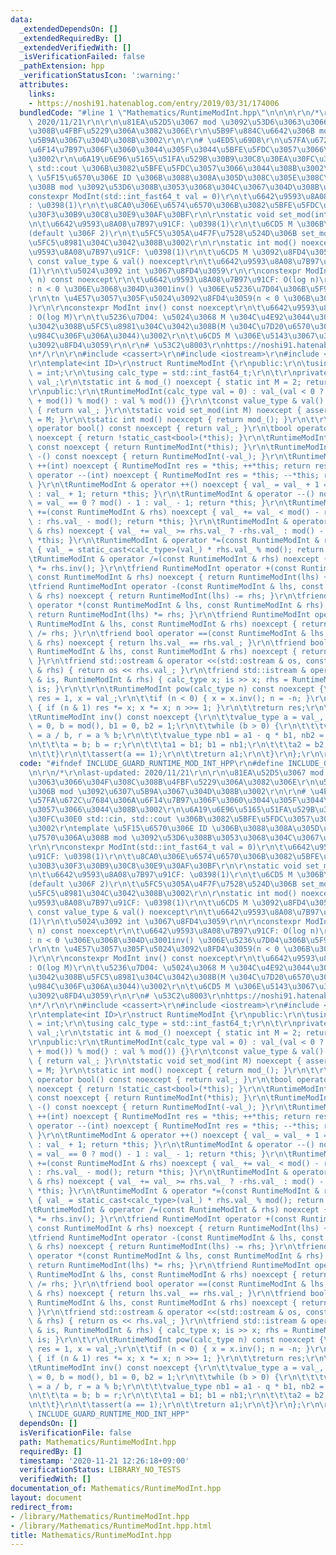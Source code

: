 ```yaml
---
data:
  _extendedDependsOn: []
  _extendedRequiredBy: []
  _extendedVerifiedWith: []
  _isVerificationFailed: false
  _pathExtension: hpp
  _verificationStatusIcon: ':warning:'
  attributes:
    links:
    - https://noshi91.hatenablog.com/entry/2019/03/31/174006
  bundledCode: "#line 1 \"Mathematics/RuntimeModInt.hpp\"\n\n\n\r\n/*\r\nlast-updated:\
    \ 2020/11/21\r\n\r\n\u81EA\u52D5\u3067 mod \u3092\u53D6\u3063\u3066\u304F\u308C\
    \u308B\u4FBF\u5229\u306A\u3082\u306E\r\n\u5B9F\u884C\u6642\u306B mod \u3092\u6307\
    \u5B9A\u3067\u304D\u308B\u3002\r\n\r\n# \u4ED5\u69D8\r\n\u57FA\u672C\u7684\u306A\
    \u6F14\u7B97\u306F\u3060\u3044\u305F\u3044\u5BFE\u5FDC\u3057\u3066\u3044\u308B\
    \u3002\r\n\u6A19\u6E96\u5165\u51FA\u529B\u30B9\u30C8\u30EA\u30FC\u30E0 std::cin,\
    \ std::cout \u306B\u3082\u5BFE\u5FDC\u3057\u3066\u3044\u308B\u3002\r\ntemplate\
    \ \u5F15\u6570\u306E ID \u306B\u3088\u308A\u305D\u308C\u305E\u308C\u7570\u306A\
    \u308B mod \u3092\u53D6\u308B\u3053\u3068\u304C\u3067\u304D\u308B\u3002\r\n\r\n\
    constexpr ModInt(std::int_fast64_t val = 0)\r\n\t\u6642\u9593\u8A08\u7B97\u91CF\
    : \u0398(1)\r\n\t\u8CA0\u306E\u6574\u6570\u306B\u3082\u5BFE\u5FDC\u3057\u305F\u30B3\
    \u30F3\u30B9\u30C8\u30E9\u30AF\u30BF\r\n\r\nstatic void set_mod(int M) noexcept\r\
    \n\t\u6642\u9593\u8A08\u7B97\u91CF: \u0398(1)\r\n\t\u6CD5 M \u306B\u5909\u66F4\
    (default \u306F 2)\r\n\t\u5FC5\u305A\u4F7F\u7528\u524D\u306B set_mod \u3059\u308B\
    \u5FC5\u8981\u304C\u3042\u308B\u3002\r\n\r\nstatic int mod() noexcept\r\n\t\u6642\
    \u9593\u8A08\u7B97\u91CF: \u0398(1)\r\n\t\u6CD5 M \u3092\u8FD4\u3059\r\n\r\nconstexpr\
    \ const value_type & val() noexcept\r\n\t\u6642\u9593\u8A08\u7B97\u91CF: \u0398\
    (1)\r\n\t\u5024\u3092 int \u3067\u8FD4\u3059\r\n\r\nconstexpr ModInt pow(std::int_fast64_t\
    \ n) const noexcept\r\n\t\u6642\u9593\u8A08\u7B97\u91CF: O(log n)\r\n\t\u5236\u7D04\
    : n < 0 \u306E\u3068\u304D\u3001inv() \u306E\u5236\u7D04\u306B\u5F93\u3046\u3002\
    \r\n\tn \u4E57\u3057\u305F\u5024\u3092\u8FD4\u3059(n < 0 \u306B\u3082\u5BFE\u5FDC\
    )\r\n\r\nconstexpr ModInt inv() const noexcept\r\n\t\u6642\u9593\u8A08\u7B97\u91CF\
    : O(log M)\r\n\t\u5236\u7D04: \u5024\u3068 M \u304C\u4E92\u3044\u306B\u7D20\u3067\
    \u3042\u308B\u5FC5\u8981\u304C\u3042\u308B(M \u304C\u7D20\u6570\u306A\u3089\u554F\
    \u984C\u306F\u306A\u3044)\u3002\r\n\t\u6CD5 M \u306E\u5143\u3067\u306E\u9006\u5143\
    \u3092\u8FD4\u3059\r\n\r\n# \u53C2\u8003\r\nhttps://noshi91.hatenablog.com/entry/2019/03/31/174006\r\
    \n*/\r\n\r\n#include <cassert>\r\n#include <iostream>\r\n#include <cstdint>\r\n\
    \r\ntemplate<int ID>\r\nstruct RuntimeModInt {\r\npublic:\r\n\tusing value_type\
    \ = int;\r\n\tusing calc_type = std::int_fast64_t;\r\n\t\r\nprivate:\r\n\tvalue_type\
    \ val_;\r\n\tstatic int & mod_() noexcept { static int M = 2; return M; }\r\n\t\
    \r\npublic:\r\n\tRuntimeModInt(calc_type val = 0) : val_(val < 0 ? (val % mod()\
    \ + mod()) % mod() : val % mod()) {}\r\n\tconst value_type & val() const noexcept\
    \ { return val_; }\r\n\tstatic void set_mod(int M) noexcept { assert(M > 0); mod_()\
    \ = M; }\r\n\tstatic int mod() noexcept { return mod_(); }\r\n\t\r\n\texplicit\
    \ operator bool() const noexcept { return val_; }\r\n\tbool operator !() const\
    \ noexcept { return !static_cast<bool>(*this); }\r\n\tRuntimeModInt operator +()\
    \ const noexcept { return RuntimeModInt(*this); }\r\n\tRuntimeModInt operator\
    \ -() const noexcept { return RuntimeModInt(-val_); }\r\n\tRuntimeModInt operator\
    \ ++(int) noexcept { RuntimeModInt res = *this; ++*this; return res; }\r\n\tRuntimeModInt\
    \ operator --(int) noexcept { RuntimeModInt res = *this; --*this; return res;\
    \ }\r\n\tRuntimeModInt & operator ++() noexcept { val_ = val_ + 1 == mod() ? 0\
    \ : val_ + 1; return *this; }\r\n\tRuntimeModInt & operator --() noexcept { val_\
    \ = val_ == 0 ? mod() - 1 : val_ - 1; return *this; }\r\n\tRuntimeModInt & operator\
    \ +=(const RuntimeModInt & rhs) noexcept { val_ += val_ < mod() - rhs.val_ ? rhs.val_\
    \ : rhs.val_ - mod(); return *this; }\r\n\tRuntimeModInt & operator -=(const RuntimeModInt\
    \ & rhs) noexcept { val_ += val_ >= rhs.val_ ? -rhs.val_ : mod() - rhs.val_; return\
    \ *this; }\r\n\tRuntimeModInt & operator *=(const RuntimeModInt & rhs) noexcept\
    \ { val_ = static_cast<calc_type>(val_) * rhs.val_ % mod(); return *this; }\r\n\
    \tRuntimeModInt & operator /=(const RuntimeModInt & rhs) noexcept { return *this\
    \ *= rhs.inv(); }\r\n\tfriend RuntimeModInt operator +(const RuntimeModInt & lhs,\
    \ const RuntimeModInt & rhs) noexcept { return RuntimeModInt(lhs) += rhs; }\r\n\
    \tfriend RuntimeModInt operator -(const RuntimeModInt & lhs, const RuntimeModInt\
    \ & rhs) noexcept { return RuntimeModInt(lhs) -= rhs; }\r\n\tfriend RuntimeModInt\
    \ operator *(const RuntimeModInt & lhs, const RuntimeModInt & rhs) noexcept {\
    \ return RuntimeModInt(lhs) *= rhs; }\r\n\tfriend RuntimeModInt operator /(const\
    \ RuntimeModInt & lhs, const RuntimeModInt & rhs) noexcept { return RuntimeModInt(lhs)\
    \ /= rhs; }\r\n\tfriend bool operator ==(const RuntimeModInt & lhs, const RuntimeModInt\
    \ & rhs) noexcept { return lhs.val_ == rhs.val_; }\r\n\tfriend bool operator !=(const\
    \ RuntimeModInt & lhs, const RuntimeModInt & rhs) noexcept { return !(lhs == rhs);\
    \ }\r\n\tfriend std::ostream & operator <<(std::ostream & os, const RuntimeModInt\
    \ & rhs) { return os << rhs.val_; }\r\n\tfriend std::istream & operator >>(std::istream\
    \ & is, RuntimeModInt & rhs) { calc_type x; is >> x; rhs = RuntimeModInt(x); return\
    \ is; }\r\n\t\r\n\tRuntimeModInt pow(calc_type n) const noexcept {\r\n\t\tRuntimeModInt\
    \ res = 1, x = val_;\r\n\t\tif (n < 0) { x = x.inv(); n = -n; }\r\n\t\twhile (n)\
    \ { if (n & 1) res *= x; x *= x; n >>= 1; }\r\n\t\treturn res;\r\n\t}\r\n\t\r\n\
    \tRuntimeModInt inv() const noexcept {\r\n\t\tvalue_type a = val_, a1 = 1, a2\
    \ = 0, b = mod(), b1 = 0, b2 = 1;\r\n\t\twhile (b > 0) {\r\n\t\t\tvalue_type q\
    \ = a / b, r = a % b;\r\n\t\t\tvalue_type nb1 = a1 - q * b1, nb2 = a2 - q * b2;\r\
    \n\t\t\ta = b; b = r;\r\n\t\t\ta1 = b1; b1 = nb1;\r\n\t\t\ta2 = b2; b2 = nb2;\r\
    \n\t\t}\r\n\t\tassert(a == 1);\r\n\t\treturn a1;\r\n\t}\r\n};\r\n\r\n\n"
  code: "#ifndef INCLUDE_GUARD_RUNTIME_MOD_INT_HPP\r\n#define INCLUDE_GUARD_RUNTIME_MOD_INT_HPP\r\
    \n\r\n/*\r\nlast-updated: 2020/11/21\r\n\r\n\u81EA\u52D5\u3067 mod \u3092\u53D6\
    \u3063\u3066\u304F\u308C\u308B\u4FBF\u5229\u306A\u3082\u306E\r\n\u5B9F\u884C\u6642\
    \u306B mod \u3092\u6307\u5B9A\u3067\u304D\u308B\u3002\r\n\r\n# \u4ED5\u69D8\r\n\
    \u57FA\u672C\u7684\u306A\u6F14\u7B97\u306F\u3060\u3044\u305F\u3044\u5BFE\u5FDC\
    \u3057\u3066\u3044\u308B\u3002\r\n\u6A19\u6E96\u5165\u51FA\u529B\u30B9\u30C8\u30EA\
    \u30FC\u30E0 std::cin, std::cout \u306B\u3082\u5BFE\u5FDC\u3057\u3066\u3044\u308B\
    \u3002\r\ntemplate \u5F15\u6570\u306E ID \u306B\u3088\u308A\u305D\u308C\u305E\u308C\
    \u7570\u306A\u308B mod \u3092\u53D6\u308B\u3053\u3068\u304C\u3067\u304D\u308B\u3002\
    \r\n\r\nconstexpr ModInt(std::int_fast64_t val = 0)\r\n\t\u6642\u9593\u8A08\u7B97\
    \u91CF: \u0398(1)\r\n\t\u8CA0\u306E\u6574\u6570\u306B\u3082\u5BFE\u5FDC\u3057\u305F\
    \u30B3\u30F3\u30B9\u30C8\u30E9\u30AF\u30BF\r\n\r\nstatic void set_mod(int M) noexcept\r\
    \n\t\u6642\u9593\u8A08\u7B97\u91CF: \u0398(1)\r\n\t\u6CD5 M \u306B\u5909\u66F4\
    (default \u306F 2)\r\n\t\u5FC5\u305A\u4F7F\u7528\u524D\u306B set_mod \u3059\u308B\
    \u5FC5\u8981\u304C\u3042\u308B\u3002\r\n\r\nstatic int mod() noexcept\r\n\t\u6642\
    \u9593\u8A08\u7B97\u91CF: \u0398(1)\r\n\t\u6CD5 M \u3092\u8FD4\u3059\r\n\r\nconstexpr\
    \ const value_type & val() noexcept\r\n\t\u6642\u9593\u8A08\u7B97\u91CF: \u0398\
    (1)\r\n\t\u5024\u3092 int \u3067\u8FD4\u3059\r\n\r\nconstexpr ModInt pow(std::int_fast64_t\
    \ n) const noexcept\r\n\t\u6642\u9593\u8A08\u7B97\u91CF: O(log n)\r\n\t\u5236\u7D04\
    : n < 0 \u306E\u3068\u304D\u3001inv() \u306E\u5236\u7D04\u306B\u5F93\u3046\u3002\
    \r\n\tn \u4E57\u3057\u305F\u5024\u3092\u8FD4\u3059(n < 0 \u306B\u3082\u5BFE\u5FDC\
    )\r\n\r\nconstexpr ModInt inv() const noexcept\r\n\t\u6642\u9593\u8A08\u7B97\u91CF\
    : O(log M)\r\n\t\u5236\u7D04: \u5024\u3068 M \u304C\u4E92\u3044\u306B\u7D20\u3067\
    \u3042\u308B\u5FC5\u8981\u304C\u3042\u308B(M \u304C\u7D20\u6570\u306A\u3089\u554F\
    \u984C\u306F\u306A\u3044)\u3002\r\n\t\u6CD5 M \u306E\u5143\u3067\u306E\u9006\u5143\
    \u3092\u8FD4\u3059\r\n\r\n# \u53C2\u8003\r\nhttps://noshi91.hatenablog.com/entry/2019/03/31/174006\r\
    \n*/\r\n\r\n#include <cassert>\r\n#include <iostream>\r\n#include <cstdint>\r\n\
    \r\ntemplate<int ID>\r\nstruct RuntimeModInt {\r\npublic:\r\n\tusing value_type\
    \ = int;\r\n\tusing calc_type = std::int_fast64_t;\r\n\t\r\nprivate:\r\n\tvalue_type\
    \ val_;\r\n\tstatic int & mod_() noexcept { static int M = 2; return M; }\r\n\t\
    \r\npublic:\r\n\tRuntimeModInt(calc_type val = 0) : val_(val < 0 ? (val % mod()\
    \ + mod()) % mod() : val % mod()) {}\r\n\tconst value_type & val() const noexcept\
    \ { return val_; }\r\n\tstatic void set_mod(int M) noexcept { assert(M > 0); mod_()\
    \ = M; }\r\n\tstatic int mod() noexcept { return mod_(); }\r\n\t\r\n\texplicit\
    \ operator bool() const noexcept { return val_; }\r\n\tbool operator !() const\
    \ noexcept { return !static_cast<bool>(*this); }\r\n\tRuntimeModInt operator +()\
    \ const noexcept { return RuntimeModInt(*this); }\r\n\tRuntimeModInt operator\
    \ -() const noexcept { return RuntimeModInt(-val_); }\r\n\tRuntimeModInt operator\
    \ ++(int) noexcept { RuntimeModInt res = *this; ++*this; return res; }\r\n\tRuntimeModInt\
    \ operator --(int) noexcept { RuntimeModInt res = *this; --*this; return res;\
    \ }\r\n\tRuntimeModInt & operator ++() noexcept { val_ = val_ + 1 == mod() ? 0\
    \ : val_ + 1; return *this; }\r\n\tRuntimeModInt & operator --() noexcept { val_\
    \ = val_ == 0 ? mod() - 1 : val_ - 1; return *this; }\r\n\tRuntimeModInt & operator\
    \ +=(const RuntimeModInt & rhs) noexcept { val_ += val_ < mod() - rhs.val_ ? rhs.val_\
    \ : rhs.val_ - mod(); return *this; }\r\n\tRuntimeModInt & operator -=(const RuntimeModInt\
    \ & rhs) noexcept { val_ += val_ >= rhs.val_ ? -rhs.val_ : mod() - rhs.val_; return\
    \ *this; }\r\n\tRuntimeModInt & operator *=(const RuntimeModInt & rhs) noexcept\
    \ { val_ = static_cast<calc_type>(val_) * rhs.val_ % mod(); return *this; }\r\n\
    \tRuntimeModInt & operator /=(const RuntimeModInt & rhs) noexcept { return *this\
    \ *= rhs.inv(); }\r\n\tfriend RuntimeModInt operator +(const RuntimeModInt & lhs,\
    \ const RuntimeModInt & rhs) noexcept { return RuntimeModInt(lhs) += rhs; }\r\n\
    \tfriend RuntimeModInt operator -(const RuntimeModInt & lhs, const RuntimeModInt\
    \ & rhs) noexcept { return RuntimeModInt(lhs) -= rhs; }\r\n\tfriend RuntimeModInt\
    \ operator *(const RuntimeModInt & lhs, const RuntimeModInt & rhs) noexcept {\
    \ return RuntimeModInt(lhs) *= rhs; }\r\n\tfriend RuntimeModInt operator /(const\
    \ RuntimeModInt & lhs, const RuntimeModInt & rhs) noexcept { return RuntimeModInt(lhs)\
    \ /= rhs; }\r\n\tfriend bool operator ==(const RuntimeModInt & lhs, const RuntimeModInt\
    \ & rhs) noexcept { return lhs.val_ == rhs.val_; }\r\n\tfriend bool operator !=(const\
    \ RuntimeModInt & lhs, const RuntimeModInt & rhs) noexcept { return !(lhs == rhs);\
    \ }\r\n\tfriend std::ostream & operator <<(std::ostream & os, const RuntimeModInt\
    \ & rhs) { return os << rhs.val_; }\r\n\tfriend std::istream & operator >>(std::istream\
    \ & is, RuntimeModInt & rhs) { calc_type x; is >> x; rhs = RuntimeModInt(x); return\
    \ is; }\r\n\t\r\n\tRuntimeModInt pow(calc_type n) const noexcept {\r\n\t\tRuntimeModInt\
    \ res = 1, x = val_;\r\n\t\tif (n < 0) { x = x.inv(); n = -n; }\r\n\t\twhile (n)\
    \ { if (n & 1) res *= x; x *= x; n >>= 1; }\r\n\t\treturn res;\r\n\t}\r\n\t\r\n\
    \tRuntimeModInt inv() const noexcept {\r\n\t\tvalue_type a = val_, a1 = 1, a2\
    \ = 0, b = mod(), b1 = 0, b2 = 1;\r\n\t\twhile (b > 0) {\r\n\t\t\tvalue_type q\
    \ = a / b, r = a % b;\r\n\t\t\tvalue_type nb1 = a1 - q * b1, nb2 = a2 - q * b2;\r\
    \n\t\t\ta = b; b = r;\r\n\t\t\ta1 = b1; b1 = nb1;\r\n\t\t\ta2 = b2; b2 = nb2;\r\
    \n\t\t}\r\n\t\tassert(a == 1);\r\n\t\treturn a1;\r\n\t}\r\n};\r\n\r\n#endif //\
    \ INCLUDE_GUARD_RUNTIME_MOD_INT_HPP"
  dependsOn: []
  isVerificationFile: false
  path: Mathematics/RuntimeModInt.hpp
  requiredBy: []
  timestamp: '2020-11-21 12:26:18+09:00'
  verificationStatus: LIBRARY_NO_TESTS
  verifiedWith: []
documentation_of: Mathematics/RuntimeModInt.hpp
layout: document
redirect_from:
- /library/Mathematics/RuntimeModInt.hpp
- /library/Mathematics/RuntimeModInt.hpp.html
title: Mathematics/RuntimeModInt.hpp
---
```

